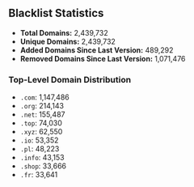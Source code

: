 ## Blacklist Statistics

- **Total Domains:** 2,439,732
- **Unique Domains:** 2,439,732
- **Added Domains Since Last Version:** 489,292
- **Removed Domains Since Last Version:** 1,071,476

### Top-Level Domain Distribution

-  `.com`: 1,147,486
-  `.org`: 214,143
-  `.net`: 155,487
-  `.top`: 74,030
-  `.xyz`: 62,550
-  `.io`: 53,352
-  `.pl`: 48,223
-  `.info`: 43,153
-  `.shop`: 33,666
-  `.fr`: 33,641
